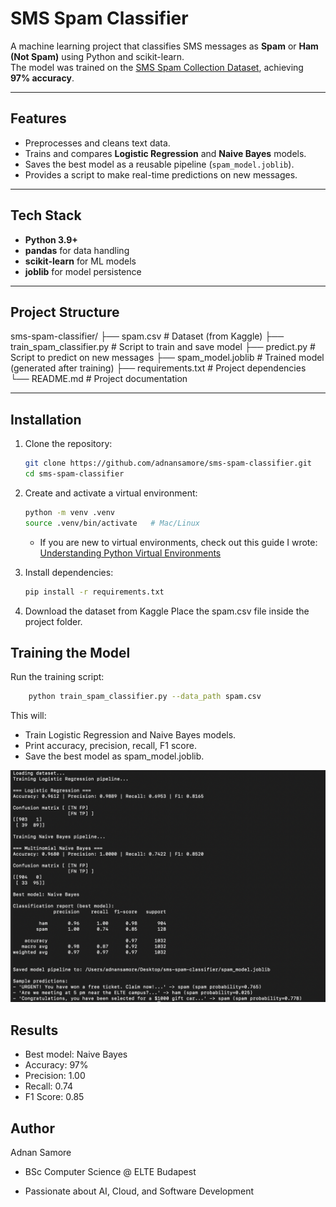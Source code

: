 # SMS Spam Classifier

A machine learning project that classifies SMS messages as **Spam** or **Ham (Not Spam)** using Python and scikit-learn.  
The model was trained on the [SMS Spam Collection Dataset](https://www.kaggle.com/datasets/uciml/sms-spam-collection-dataset), achieving **97% accuracy**.

---

##  Features
- Preprocesses and cleans text data.
- Trains and compares **Logistic Regression** and **Naive Bayes** models.
- Saves the best model as a reusable pipeline (`spam_model.joblib`).
- Provides a script to make real-time predictions on new messages.

---

## Tech Stack
- **Python 3.9+**
- **pandas** for data handling
- **scikit-learn** for ML models
- **joblib** for model persistence

---

##  Project Structure
sms-spam-classifier/
├── spam.csv # Dataset (from Kaggle)
├── train_spam_classifier.py # Script to train and save model
├── predict.py # Script to predict on new messages
├── spam_model.joblib # Trained model (generated after training)
├── requirements.txt # Project dependencies
└── README.md # Project documentation


---

## Installation

1. Clone the repository:
   ```bash
   git clone https://github.com/adnansamore/sms-spam-classifier.git
   cd sms-spam-classifier
   ```
2. Create and activate a virtual environment:

    ```bash
    python -m venv .venv
    source .venv/bin/activate   # Mac/Linux
    ```
    - If you are new to virtual environments, check out this guide I wrote:
        [Understanding Python Virtual Environments](https://adnansamore.github.io/posts/python-virtual-env/)

3. Install dependencies:
    ```bash
    pip install -r requirements.txt
    ```
4. Download the dataset from Kaggle
    Place the spam.csv file inside the project folder.

## Training the Model
Run the training script:
```bash
    python train_spam_classifier.py --data_path spam.csv
```

This will:

- Train Logistic Regression and Naive Bayes models.
- Print accuracy, precision, recall, F1 score.
- Save the best model as spam_model.joblib.

![Training output](image.png)

## Results

- Best model: Naive Bayes
- Accuracy: 97%
- Precision: 1.00
- Recall: 0.74
- F1 Score: 0.85

## Author

Adnan Samore

- BSc Computer Science @ ELTE Budapest

- Passionate about AI, Cloud, and Software Development